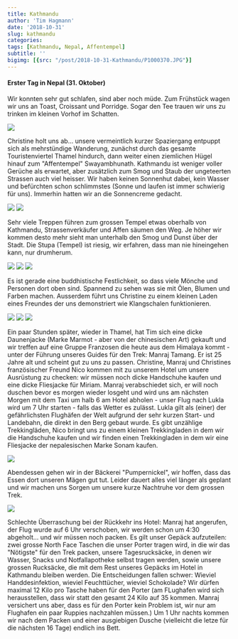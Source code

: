 ```yaml
---
title: Kathmandu
author: 'Tim Hagmann'
date: '2018-10-31'
slug: kathmandu
categories: 
tags: [Kathmandu, Nepal, Affentempel]
subtitle: ''
bigimg: [{src: "/post/2018-10-31-Kathmandu/P1000370.JPG"}]
---
```


#### Erster Tag in Nepal (31. Oktober)
Wir konnten sehr gut schlafen, sind aber noch müde. Zum Frühstück wagen wir uns an Toast, Croissant und Porridge. Sogar den Tee trauen wir uns zu trinken im kleinen Vorhof im Schatten.

![](/post/2018-10-31-Kathmandu/P1000260.JPG)

Christine holt uns ab... unsere vermeintlich kurzer Spaziergang entpuppt sich als mehrstündige Wanderung, zunächst durch das gesamte Touristenviertel Thamel hindurch, dann weiter einen ziemlichen Hügel hinauf zum "Affentempel" Swayambhunath. Kathmandu ist weniger voller Gerüche als erwartet, aber zusätzlich zum Smog und Staub der ungeteerten Strassen auch viel heisser. Wir haben keinen Sonnenhut dabei, kein Wasser und befürchten schon schlimmstes (Sonne und laufen ist immer schwierig für uns). Immerhin hatten wir an die Sonnencreme gedacht.

![](/post/2018-10-31-Kathmandu/P1000266.JPG)
![](/post/2018-10-31-Kathmandu/P1000287.JPG)

Sehr viele Treppen führen zum grossen Tempel etwas oberhalb von Kathmandu, Strassenverkäufer und Affen säumen den Weg. Je höher wir kommen desto mehr sieht man unterhalb den Smog und Dunst über der Stadt. Die Stupa (Tempel) ist riesig, wir erfahren, dass man nie hineingehen kann, nur drumherum.

![](/post/2018-10-31-Kathmandu/P1000334.JPG)
![](/post/2018-10-31-Kathmandu/P1000290.JPG)
![](/post/2018-10-31-Kathmandu/P1000310.JPG)

Es ist gerade eine buddhistische Festlichkeit, so dass viele Mönche und Personen dort oben sind. Spannend zu sehen was sie mit Ölen, Blumen und Farben machen. Ausserdem führt uns Christine zu einem kleinen Laden eines Freundes der uns demonstriert wie Klangschalen funktionieren.

![](/post/2018-10-31-Kathmandu/P1000297.JPG)
![](/post/2018-10-31-Kathmandu/P1000370.JPG)
![](/post/2018-10-31-Kathmandu/P1000412.JPG)

Ein paar Stunden später, wieder in Thamel, hat Tim sich eine dicke Daunenjacke (Marke Marmot - aber von der chinesischen Art) gekauft und wir treffen auf eine Gruppe Franzosen die heute aus dem Himalaya kommt - unter der Führung unseres Guides für den Trek: Manraj Tamang. Er ist 25 Jahre alt und scheint gut zu uns zu passen. Christine, Manraj und Christines französischer Freund Nico kommen mit zu unserem Hotel um unsere Ausrüstung zu checken: wir müssen noch dicke Handschuhe kaufen und eine dicke Fliesjacke für Miriam. Manraj verabschiedet sich, er will noch duschen bevor es morgen wieder losgeht und wird uns am nächsten Morgen mit dem Taxi um halb 6 am Hotel abholen - unser Flug nach Lukla wird um 7 Uhr starten - falls das Wetter es zulässt. Lukla gilt als (einer) der gefährlichsten Flughäfen der Welt aufgrund der sehr kurzen Start- und Landebahn, die direkt in den Berg gebaut wurde.
Es gibt unzählige Trekkingläden, Nico bringt uns zu einem kleinen Trekkingladen in dem wir die Handschuhe kaufen und wir finden einen Trekkingladen in dem wir eine Fliesjacke der nepalesischen Marke Sonam kaufen.

![](/post/2018-10-31-Kathmandu/P1000262.JPG)

Abendessen gehen wir in der Bäckerei "Pumpernickel", wir hoffen, dass das Essen dort unseren Mägen gut tut. Leider dauert alles viel länger als geplant und wir machen uns Sorgen um unsere kurze Nachtruhe vor dem grossen Trek. 

![](/post/2018-10-31-Kathmandu/P1000477.JPG)

Schlechte Überraschung bei der Rückkehr ins Hotel: Manraj hat angerufen, der Flug wurde auf 6 Uhr verschoben, wir werden schon um 4:30 abgeholt... und wir müssen noch packen. Es gilt unser Gepäck aufzuteilen: zwei grosse North Face Taschen die unser Porter tragen wird, in die wir das "Nötigste" für den Trek packen, unsere Tagesrucksäcke, in denen wir Wasser, Snacks und Notfallapotheke selbst tragen werden, sowie unsere grossen Rucksäcke, die mit dem Rest unseres Gepäcks im Hotel in Kathmandu bleiben werden. Die Entscheidungen fallen schwer: Wieviel Handdesinfektion, wieviel Feuchttücher, wieviel Schokolade? Wir dürfen maximal 12 Kilo pro Tasche haben für den Porter (am FLughafen wird sich herausstellen, dass wir statt den gesamt 24 Kilo auf 35 kommen. Manraj versichert uns aber, dass es für den Porter kein Problem ist, wir nur am Flughafen ein paar Ruppies nachzahlen müssen.) Um 1 Uhr nachts kommen wir nach dem Packen und einer ausgiebigen Dusche (vielleicht die letze für die nächsten 16 Tage) endlich ins Bett.
